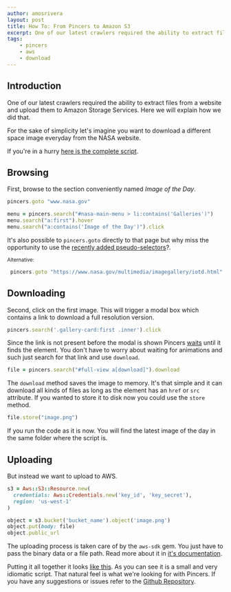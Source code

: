 ```yaml
---
author: amosrivera
layout: post
title: How To: From Pincers to Amazon S3
excerpt: One of our latest crawlers required the ability to extract files from a website and upload them to Amazon Web Services. Here we will explain how we did it.
tags:
    - pincers
    - aws
    - download
---
```


## Introduction

One of our latest crawlers required the ability to extract files from a website and upload them to Amazon Storage Services. Here we will explain how we did that.

For the sake of simplicity let's imagine you want to download a different space image everyday from the NASA website.

If you're in a hurry [here is the complete script](https://gist.github.com/amosrivera/6ebb695f219df21f2784).

## Browsing

First, browse to the section conveniently named _Image of the Day_.

```rb
pincers.goto "www.nasa.gov"

menu = pincers.search("#nasa-main-menu > li:contains('Galleries')")
menu.search("a:first").hover
menu.search("a:contains('Image of the Day')").click
```

It's also possible to `pincers.goto` directly to that page but why miss the opportunity to use the [recently added pseudo-selectors](http://blog.crabfarm.io/implementing-jquery-pseudo-selectors)?.

<small>Alternative:</small>

```rb
 pincers.goto "https://www.nasa.gov/multimedia/imagegallery/iotd.html"
```

## Downloading

Second, click on the first image. This will trigger a modal box which contains a link to download a full resolution version.

```rb
pincers.search('.gallery-card:first .inner').click
```

Since the link is not present before the modal is shown Pincers [waits](https://github.com/platanus/pincers#waiting-for-a-condition) until it finds the element. You don't have to worry about waiting for animations and such just search for that link and use `download`.

```rb
file = pincers.search("#full-view a[download]").download
```

The `download` method saves the image to memory. It's that simple and it can download all kinds of files as long as the element has an `href` or `src` attribute. If you wanted to store it to disk now you could use the `store` method.

```rb
file.store("image.png")
```

If you run the code as it is now. You will find the latest image of the day in the same folder where the script is.

## Uploading

But instead we want to upload to AWS.

```rb
s3 = Aws::S3::Resource.new(
  credentials: Aws::Credentials.new('key_id', 'key_secret'),
  region: 'us-west-1'
)

object = s3.bucket('bucket_name').object('image.png')
object.put(body: file)
object.public_url
```
The uploading process is taken care of by the `aws-sdk` gem. You just have to pass the binary data or a file path. Read more about it in [it's documentation](http://docs.aws.amazon.com/sdkforruby/api/index.html).

Putting it all together it looks [like this](https://gist.github.com/amosrivera/6ebb695f219df21f2784). As you can see it is a small and very idiomatic script. That natural feel is what we're looking for with Pincers. If you have any suggestions or issues refer to the [Github Repository](https://github.com/platanus/pincers).
